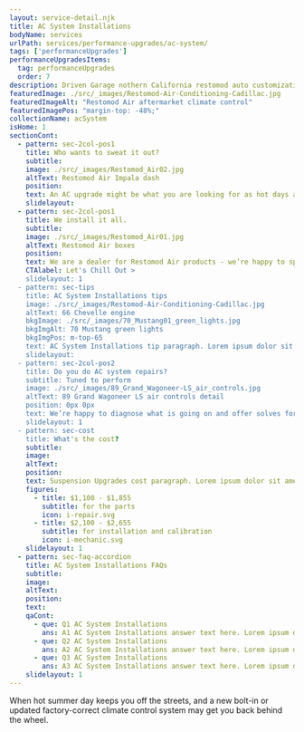 ```yaml
---
layout: service-detail.njk
title: AC System Installations
bodyName: services
urlPath: services/performance-upgrades/ac-system/
tags: ['performanceUpgrades']
performanceUpgradesItems:
  tag: performanceUpgrades
  order: 7
description: Driven Garage nothern California restomod auto customization and repair shop
featuredImage: ./src/_images/Restomod-Air-Conditioning-Cadillac.jpg
featuredImageAlt: "Restomod Air aftermarket climate control"
featuredImagePos: "margin-top: -48%;"
collectionName: acSystem
isHome: 1
sectionCont:
  - pattern: sec-2col-pos1
    title: Who wants to sweat it out?
    subtitle: 
    image: ./src/_images/Restomod_Air02.jpg
    altText: Restomod Air Impala dash
    position: 
    text: An AC upgrade might be what you are looking for as hot days are the days we like to cruise. Modern AC systems have gotten better over the years and many kits are available to get you cruising in comfort to the next car show or cruise.
    slidelayout:
  - pattern: sec-2col-pos1
    title: We install it all. 
    subtitle: 
    image: ./src/_images/Restomod_Air01.jpg
    altText: Restomod Air boxes
    position: 
    text: We are a dealer for Restomod Air products - we’re happy to spec their units and controls for your ride - and give you the best price on components and a professional install. We also install Vintage Air and Classic Auto Air products.
    CTAlabel: Let's Chill Out >
    slidelayout: 1
  - pattern: sec-tips
    title: AC System Installations tips
    image: ./src/_images/Restomod-Air-Conditioning-Cadillac.jpg
    altText: 66 Chevelle engine
    bkgImage: ./src/_images/70_Mustang01_green_lights.jpg
    bkgImgAlt: 70 Mustang green lights
    bkgImgPos: m-top-65
    text: AC System Installations tip paragraph. Lorem ipsum dolor sit amet, consectetur adipiscing elit. Cras vitae dolor id enim iaculis bibendum. Fusce ut pellentesque erat. Nunc vitae viverra massa. Duis placerat a augue in eleifend. Pellentesque ut neque ex. Ut non nisi ultrices, tincidunt nunc vitae, tincidunt orci. Donec cursus sagittis felis sed tempus. Ut et viverra arcu.
    slidelayout:
  - pattern: sec-2col-pos2
    title: Do you do AC system repairs?
    subtitle: Tuned to perform
    image: ./src/_images/89_Grand_Wagoneer-LS_air_controls.jpg
    altText: 89 Grand Wagoneer LS air controls detail
    position: 0px 0px
    text: We’re happy to diagnose what is going on and offer solves for your AC woes. If you have an original AC car with older components - we can convert R12 to R134a in most cases. For some cars an upgrade may be in order.
    slidelayout: 1
  - pattern: sec-cost
    title: What's the cost?
    subtitle: 
    image:
    altText:
    position:
    text: Suspension Upgrades cost paragraph. Lorem ipsum dolor sit amet, consectetur adipiscing elit. Cras vitae dolor id enim iaculis bibendum. Fusce ut pellentesque erat. Nunc vitae viverra massa. Duis placerat a augue in eleifend. Pellentesque ut neque ex. Ut non nisi ultrices, tincidunt nunc vitae, tincidunt orci. Donec cursus sagittis felis sed tempus. Ut et viverra arcu.
    figures:
      - title: $1,100 - $1,855
        subtitle: for the parts
        icon: i-repair.svg
      - title: $2,100 - $2,655
        subtitle: for installation and calibration
        icon: i-mechanic.svg
    slidelayout: 1
  - pattern: sec-faq-accordion
    title: AC System Installations FAQs
    subtitle: 
    image: 
    altText: 
    position: 
    text: 
    qaCont:
      - que: Q1 AC System Installations
        ans: A1 AC System Installations answer text here. Lorem ipsum dolor sit amet, consectetur adipiscing elit. Cras vitae dolor id enim iaculis bibendum. Fusce ut pellentesque erat.
      - que: Q2 AC System Installations
        ans: A2 AC System Installations answer text here. Lorem ipsum dolor sit amet, consectetur adipiscing elit. Cras vitae dolor id enim iaculis bibendum. Fusce ut pellentesque erat.
      - que: Q3 AC System Installations
        ans: A3 AC System Installations answer text here. Lorem ipsum dolor sit amet, consectetur adipiscing elit. Cras vitae dolor id enim iaculis bibendum. Fusce ut pellentesque erat.
    slidelayout: 1
---
```


When hot summer day keeps you off the streets, and a new bolt-in or updated factory-correct climate control system may get you back behind the wheel.
